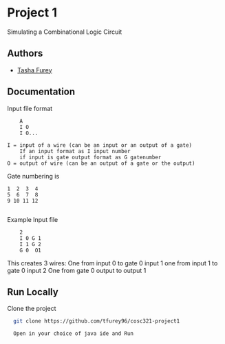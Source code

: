 # Project 1

Simulating a Combinational Logic Circuit


## Authors

- [Tasha Furey](https://github.com/tfurey96)


## Documentation

Input file format
``` 
    A   
    I O
    I O...
```
```
I = input of a wire (can be an input or an output of a gate)
    If an input format as I input number
    if input is gate output format as G gatenumber 
O = output of wire (can be an output of a gate or the output)
```

Gate numbering is

```
1  2  3  4
5  6  7  8
9 10 11 12
 
```
Example Input file
```
    2 
    I 0 G 1
    I 1 G 2
    G 0  O1
```
This creates 3 wires:
One from input 0 to gate 0 input 1
one from input 1 to gate 0 input 2
One from gate 0 output to output 1



## Run Locally

Clone the project

```bash
  git clone https://github.com/tfurey96/cosc321-project1
```
```Open
  Open in your choice of java ide and Run
```
